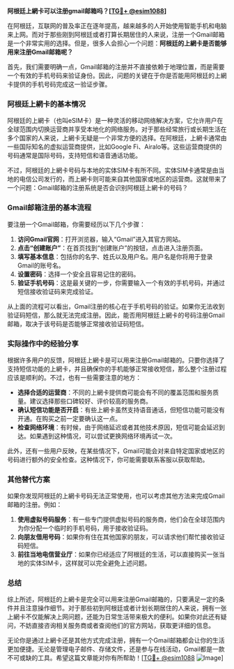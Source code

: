 **阿根廷上網卡可以注册gmail邮箱吗？[[TG💪+ @esim1088](https://t.me/s/esim1088)]**

在阿根廷，互联网的普及率正在逐年提高，越来越多的人开始使用智能手机和电脑来上网。而对于那些刚到阿根廷或者打算长期居住的人来说，注册一个Gmail邮箱是一个非常实用的选择。但是，很多人会担心一个问题：**阿根廷的上網卡是否能够用来注册Gmail邮箱呢？**

首先，我们需要明确一点，Gmail邮箱的注册并不直接依赖于地理位置，而是需要一个有效的手机号码来验证身份。因此，问题的关键在于你是否能用阿根廷的上網卡提供的手机号码完成这一验证步骤。

### 阿根廷上網卡的基本情况

阿根廷的上網卡（也叫eSIM卡）是一种灵活的移动网络解决方案，它允许用户在全球范围内切换运营商并享受本地化的网络服务。对于那些经常旅行或长期生活在多个国家的人来说，上網卡无疑是一个非常方便的选择。在阿根廷，上網卡通常由一些国际知名的虚拟运营商提供，比如Google Fi、Airalo等。这些运营商提供的号码通常是国际号码，支持短信和语音通话功能。

不过，阿根廷的上網卡号码与本地的实体SIM卡有所不同。实体SIM卡通常是由当地的电信公司发行的，而上網卡则可能来自其他国家或地区的运营商。这就带来了一个问题：Gmail邮箱的注册系统是否会识别阿根廷上網卡的号码？

### Gmail邮箱注册的基本流程

要注册一个Gmail邮箱，你需要经历以下几个步骤：

1. **访问Gmail官网**：打开浏览器，输入“Gmail”进入其官方网站。
2. **点击“创建账户”**：在首页找到“创建账户”的按钮，点击进入注册页面。
3. **填写基本信息**：包括你的名字、姓氏以及用户名。用户名是你将用于登录Gmail的账号名。
4. **设置密码**：选择一个安全且容易记住的密码。
5. **验证手机号码**：这是最关键的一步，你需要输入一个有效的手机号码，并通过短信接收验证码来完成验证。

从上面的流程可以看出，Gmail注册的核心在于手机号码的验证。如果你无法收到验证码短信，那么就无法完成注册。因此，能否用阿根廷上網卡的号码注册Gmail邮箱，取决于该号码是否能够正常接收验证码短信。

### 实际操作中的经验分享

根据许多用户的反馈，阿根廷上網卡是可以用来注册Gmail邮箱的。只要你选择了支持短信功能的上網卡，并且确保你的手机能够正常接收短信，那么整个注册过程应该是顺利的。不过，也有一些需要注意的地方：

- **选择合适的运营商**：不同的上網卡提供商可能会有不同的覆盖范围和服务质量。建议选择那些口碑较好、评价较高的服务商。
- **确认短信功能是否开启**：有些上網卡虽然支持语音通话，但短信功能可能没有开通。在购买之前一定要确认这一点。
- **检查网络环境**：有时候，由于网络延迟或者其他技术原因，短信可能会延迟到达。如果遇到这种情况，可以尝试更换网络环境再试一次。

此外，还有一些用户反映，在某些情况下，Gmail可能会对来自特定国家或地区的号码进行额外的安全检查。这种情况下，你可能需要联系客服以获取帮助。

### 其他替代方案

如果你发现阿根廷的上網卡号码无法正常使用，也可以考虑其他方法来完成Gmail邮箱的注册。例如：

1. **使用虚拟号码服务**：有一些专门提供虚拟号码的服务商，他们会在全球范围内为你分配一个临时的手机号码，用于接收验证码。
2. **向朋友借用号码**：如果你有住在其他国家的朋友，可以请求他们帮忙接收验证码短信。
3. **前往当地电信营业厅**：如果你已经适应了阿根廷的生活，可以直接购买一张当地的实体SIM卡，这样就可以完全避免上述问题。

### 总结

综上所述，阿根廷的上網卡是完全可以用来注册Gmail邮箱的，只要满足一定的条件并且注意操作细节。对于那些初到阿根廷或者计划长期居住的人来说，拥有一张上網卡不仅能解决上网问题，还能为日常生活带来极大的便利。如果你对此还有疑问，不妨直接咨询相关服务商或者查阅他们的官方网站，获取更详细的信息。

无论你是通过上網卡还是其他方式完成注册，拥有一个Gmail邮箱都会让你的生活更加便捷。无论是管理电子邮件、存储文件，还是参与在线活动，Gmail都是一款不可或缺的工具。希望这篇文章能对你有所帮助！[[TG💪+ @esim1088](https://t.me/s/esim1088) ![Image](https://i.postimg.cc/4NQfJmqS/Snipaste-2025-05-13-00-14-12.png)]